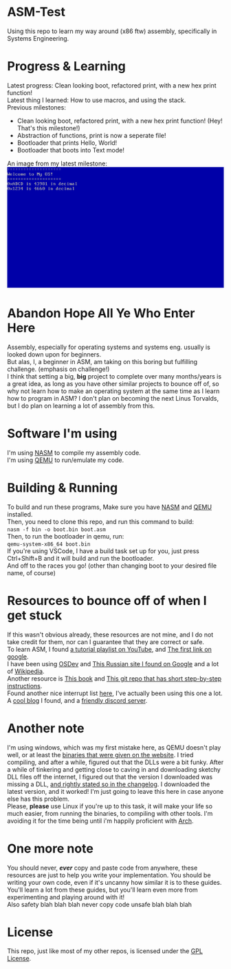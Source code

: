 # ASM-Test
Using this repo to learn my way around (x86 ftw) assembly, specifically in Systems Engineering.

# Progress & Learning
Latest progress: Clean looking boot, refactored print, with a new hex print function!<br>
Latest thing I learned: How to use macros, and using the stack.<br>
Previous milestones:
- Clean looking boot, refactored print, with a new hex print function! (Hey! That's this milestone!)
- Abstraction of functions, print is now a seperate file!
- Bootloader that prints Hello, World!
- Bootloader that boots into Text mode!

An image from my latest milestone:<br>
![Bootloader that prints Hello, World!](image.png)

# Abandon Hope All Ye Who Enter Here
Assembly, especially for operating systems and systems eng. usually is looked down upon for beginners.<br>
But alas, I, a beginner in ASM, am taking on this boring but fulfilling challenge. (emphasis on challenge!)<br>
I think that setting a big, **big** project to complete over many months/years is a great idea, as long as you have other similar projects to bounce off of, so why not learn how to make an operating system at the same time as I learn how to program in ASM? I don't plan on becoming the next Linus Torvalds, but I do plan on learning a lot of assembly from this.

# Software I'm using
I'm using [NASM][nasm] to compile my assembly code.<br>
I'm using [QEMU][qemu] to run/emulate my code.

# Building & Running
To build and run these programs, Make sure you have [NASM][nasm] and [QEMU][qemu] installed.<br>
Then, you need to clone this repo, and run this command to build:<br>
`nasm -f bin -o boot.bin boot.asm`<br>
Then, to run the bootloader in qemu, run:<br>
`qemu-system-x86_64 boot.bin`<br>
If you're using VSCode, I have a build task set up for you, just press Ctrl+Shift+B and it will build and run the bootloader.<br>
And off to the races you go! (other than changing boot to your desired file name, of course)

# Resources to bounce off of when I get stuck
If this wasn't obvious already, these resources are not mine, and I do not take credit for them, nor can I guarantee that they are correct or safe.<br>
To learn ASM, I found [a tutorial playlist on YouTube][yt], 
and [The first link on google][firstlink].<br>
I have been using [OSDev][osdev] 
and [This Russian site I found on Google][russiansite]
and a lot of [Wikipedia][wikipedia].<br>
Another resource is [This book][goodbook] 
and [This git repo that has short step-by-step instructions][nicegit].<br>
Found another nice interrupt list [here][anotherinterrupt], I've actually been using this one a lot.<br>
A [cool blog][coolblog] I found, and a [friendly discord server][notmydiscord].

# Another note
I'm using windows, which was my first mistake here, as QEMU doesn't play well, or at least the [binaries that were given on the website][winqemubin]. I tried compiling, and after a while, figured out that the DLLs were a bit funky. After a while of tinkering and getting close to caving in and downloading sketchy DLL files off the internet, I figured out that the version I downloaded was missing a DLL, [and rightly stated so in the changelog][changeloghighlight]. I downloaded the latest version, and it worked! I'm just going to leave this here in case anyone else has this problem.<br>
Please, **please** use Linux if you're up to this task, it will make your life so much easier, from running the binaries, to compiling with other tools. I'm avoiding it for the time being until i'm happily proficient with [Arch][btw].

# One more note
You should never, ***ever*** copy and paste code from anywhere, these resources are just to help you write your implementation. You should be writing your own code, even if it's uncanny how similar it is to these guides. You'll learn a lot from these guides, but you'll learn even more from experimenting and playing around with it!<br>
Also safety blah blah blah never copy code unsafe blah blah blah

# License
This repo, just like most of my other repos, is licensed under the [GPL License](LICENSE).

[yt]: https://www.youtube.com/playlist?list=PLetF-YjXm-sCH6FrTz4AQhfH6INDQvQSn
[firstlink]: https://www.tutorialspoint.com/assembly_programming/
[osdev]: https://wiki.osdev.org/
[russiansite]: http://vitaly_filatov.tripod.com/ng/asm/
[wikipedia]: https://en.wikipedia.org/wiki/BIOS_interrupt_call
[goodbook]: https://www.cs.bham.ac.uk//~exr/lectures/opsys/10_11/lectures/os-dev.pdf
[nicegit]: https://github.com/cfenollosa/os-tutorial/
[anotherinterrupt]: https://stanislavs.org/helppc/idx_interrupt.html
[nasm]: https://www.nasm.us/
[qemu]: https://www.qemu.org/
[coolblog]: https://pagekey.io/projects/pkos
[notmydiscord]: https://discord.com/invite/wVwG9J2Act
[winqemubin]: https://qemu.weilnetz.de/
[changeloghighlight]: https://qemu.weilnetz.de/#:~:text=2023%2D05%2D31%3A%20New%20QEMU%20installer%20(8.0.2).%20Added%20missing%20libssp%2D0.dll.
[btw]: https://www.google.com/search?q=i+use+arch+btw&tbm=isch